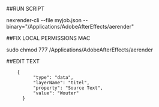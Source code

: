##RUN SCRIPT 

nexrender-cli --file myjob.json --binary="/Applications/AdobeAfterEffects/aerender" 



##FIX LOCAL PERMISSIONS MAC

sudo chmod 777 /Applications/AdobeAfterEffects/aerender 



##EDIT TEXT

        {
              "type": "data",
              "layerName": "titel",
              "property": "Source Text",
              "value": "Wouter"
          }
